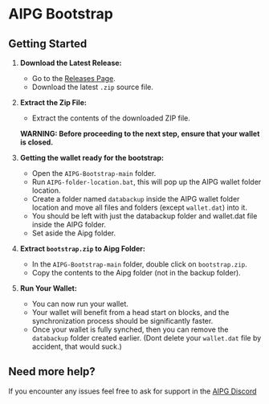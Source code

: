 # AIPG Bootstrap

## Getting Started

1. **Download the Latest Release:**
   - Go to the [Releases Page](https://github.com/AIPowerGrid/AIPG-Bootstrap/releases).
   - Download the latest `.zip` source file.

2. **Extract the Zip File:**
   - Extract the contents of the downloaded ZIP file.

    **WARNING: Before proceeding to the next step, ensure that your wallet is closed.**

3. **Getting the wallet ready for the bootstrap:**
   - Open the `AIPG-Bootstrap-main` folder.
   - Run `AIPG-folder-location.bat`, this will pop up the AIPG wallet folder location.
   - Create a folder named `databackup` inside the AIPG wallet folder location and move all files and folders (except `wallet.dat`) into it.
   - You should be left with just the databackup folder and wallet.dat file inside the AIPG folder.
   - Set aside the Aipg folder.

4. **Extract `bootstrap.zip` to Aipg Folder:**
   - In the `AIPG-Bootstrap-main` folder, double click on `bootstrap.zip`.
   - Copy the contents to the Aipg folder (not in the backup folder).

5. **Run Your Wallet:**
   - You can now run your wallet.
   - Your wallet will benefit from a head start on blocks, and the synchronization process should be significantly faster.
   - Once your wallet is fully synched, then you can remove the `databackup` folder created earlier. (Dont delete your `wallet.dat` file by accident, that would suck.)


## Need more help?

If you encounter any issues feel free to ask for support in the [AIPG Discord](https://discord.gg/vZ9XrTSRYr)


